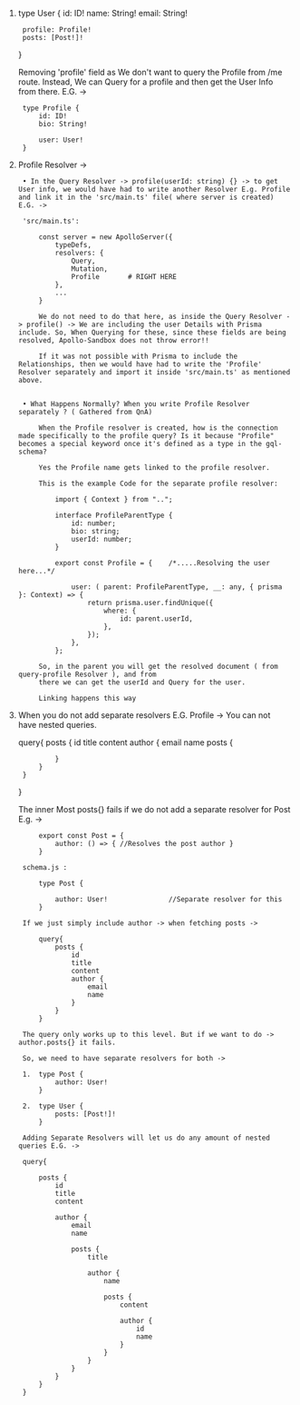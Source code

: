 1.
    type User {
        id: ID!
        name: String!
        email: String!

        profile: Profile!
        posts: [Post!]!
    }

    Removing 'profile' field as We don't want to query the Profile from /me route. Instead, We can Query for a profile and then get the User Info from there. E.G. -> 

        type Profile {
            id: ID!
            bio: String!

            user: User!
        }

2. 
    Profile Resolver -> 

        • In the Query Resolver -> profile(userId: string) {} -> to get User info, we would have had to write another Resolver E.g. Profile and link it in the 'src/main.ts' file( where server is created) E.G. -> 

        'src/main.ts':

            const server = new ApolloServer({
                typeDefs,
                resolvers: {
                    Query,
                    Mutation,
                    Profile       # RIGHT HERE
                },
                ...
            }

            We do not need to do that here, as inside the Query Resolver -> profile() -> We are including the user Details with Prisma include. So, When Querying for these, since these fields are being resolved, Apollo-Sandbox does not throw error!! 
        
            If it was not possible with Prisma to include the Relationships, then we would have had to write the 'Profile' Resolver separately and import it inside 'src/main.ts' as mentioned above. 


        • What Happens Normally? When you write Profile Resolver separately ? ( Gathered from QnA)

            When the Profile resolver is created, how is the connection made specifically to the profile query? Is it because "Profile" becomes a special keyword once it's defined as a type in the gql-schema?

            Yes the Profile name gets linked to the profile resolver. 

            This is the example Code for the separate profile resolver:
             
                import { Context } from "..";

                interface ProfileParentType {
                    id: number;
                    bio: string;
                    userId: number;
                }

                export const Profile = {    /*.....Resolving the user here...*/

                    user: ( parent: ProfileParentType, __: any, { prisma }: Context) => {
                        return prisma.user.findUnique({
                            where: {
                                id: parent.userId,
                            },
                        });
                    },
                };

            So, in the parent you will get the resolved document ( from query-profile Resolver ), and from 
            there we can get the userId and Query for the user.

            Linking happens this way

3. When you do not add separate resolvers E.G. Profile -> You can not have nested queries.


    query{
        posts {
            id
            title
            content
            author {
                email
                name
                posts {

                }
            }
        }
    }

    The inner Most posts{} fails if we do not add a separate resolver for Post E.g. -> 

            export const Post = {
                author: () => { //Resolves the post author }
            }

        schema.js :

            type Post {

                author: User!               //Separate resolver for this 
            }

        If we just simply include author -> when fetching posts -> 

            query{
                posts {
                    id
                    title
                    content
                    author {
                        email
                        name
                    }
                }
            }

        The query only works up to this level. But if we want to do -> author.posts{} it fails.

        So, we need to have separate resolvers for both -> 

        1.  type Post {
                author: User!
            }

        2.  type User {
                posts: [Post!]!
            }

        Adding Separate Resolvers will let us do any amount of nested queries E.G. -> 

        query{

            posts {
                id
                title
                content

                author {
                    email
                    name

                    posts {
                        title

                        author {
                            name
                            
                            posts {
                                content

                                author {
                                    id
                                    name
                                }
                            }
                        }
                    }
                }
            }
        } 